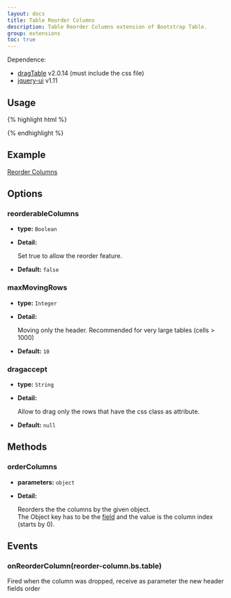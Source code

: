 ```yaml
---
layout: docs
title: Table Reorder Columns
description: Table Reorder Columns extension of Bootstrap Table.
group: extensions
toc: true
---
```


Dependence:
* [dragTable](https://github.com/akottr/dragtable/) v2.0.14 (must include the css file)
* [jquery-ui](https://code.jquery.com/ui/) v1.11


## Usage

{% highlight html %}
<link rel="stylesheet" href="dragtable.css">
<script src="jquery-ui.js"></script>
<script src="jquery.dragtable.js"></script>
<script src="extensions/reorder-columns/bootstrap-table-reorder-columns.js"></script>
{% endhighlight %}

## Example

[Reorder Columns](https://examples.bootstrap-table.com/#extensions/reorder-columns.html)

## Options

### reorderableColumns

- **type:** `Boolean`

- **Detail:**

   Set true to allow the reorder feature.

- **Default:** `false`

### maxMovingRows

- **type:** `Integer`

- **Detail:**

   Moving only the header. Recommended for very large tables (cells > 1000)

- **Default:** `10`

### dragaccept

- **type:** `String`

- **Detail:**

   Allow to drag only the rows that have the css class as attribute.

- **Default:** `null`

## Methods

### orderColumns

- **parameters:** `object`

- **Detail:**

   Reorders the the columns by the given object.   
   The Object key has to be the [field](https://bootstrap-table.com/docs/api/column-options/#field) and the value is the column index (starts by 0).

## Events

### onReorderColumn(reorder-column.bs.table)

Fired when the column was dropped, receive as parameter the new header fields order
